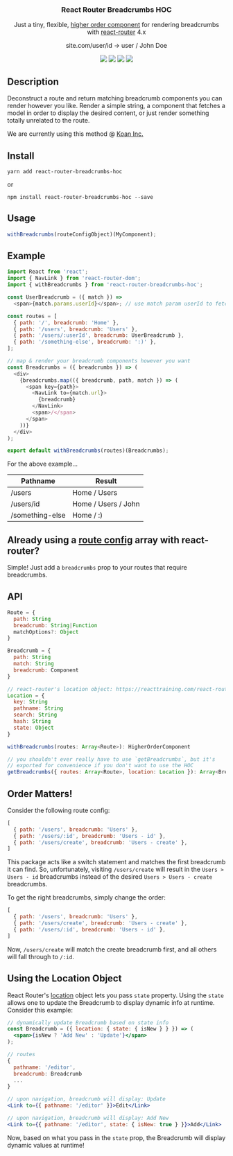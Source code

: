 <h3 align="center">
  React Router Breadcrumbs HOC
</h3>

<p align="center">
  Just a tiny, flexible, <a href="https://reactjs.org/docs/higher-order-components.html">higher order component</a> for rendering breadcrumbs with <a href="https://github.com/ReactTraining/react-router">react-router</a> 4.x
</p>

<p align="center">
  site.com/user/id → user / John Doe
</p>

<p align="center">
  <a href="https://travis-ci.org/icd2k3/react-router-breadcrumbs-hoc" target="_blank"><img src="https://travis-ci.org/icd2k3/react-router-breadcrumbs-hoc.svg?branch=master" /></a>
  <a href="https://coveralls.io/github/icd2k3/react-router-breadcrumbs-hoc?branch=master" target="_blank"><img src="https://coveralls.io/repos/github/icd2k3/react-router-breadcrumbs-hoc/badge.svg?branch=master" /></a>
  <a href="https://david-dm.org/icd2k3/react-router-breadcrumbs-hoc" title="dependencies status"><img src="https://david-dm.org/icd2k3/react-router-breadcrumbs-hoc/status.svg"/></a>
  <a href="https://david-dm.org/icd2k3/react-router-breadcrumbs-hoc?type=dev" target="_blank"><img src="https://david-dm.org/icd2k3/react-router-breadcrumbs-hoc/dev-status.svg" /></a>
</p>

## Description

Deconstruct a route and return matching breadcrumb components you can render however you like. Render a simple string, a component that fetches a model in order to display the desired content, or just render something totally unrelated to the route.

We are currently using this method @ [Koan Inc.](https://koan.co)

## Install

`yarn add react-router-breadcrumbs-hoc`

or

`npm install react-router-breadcrumbs-hoc --save`

## Usage

```js
withBreadcrumbs(routeConfigObject)(MyComponent);
```

## Example

```js
import React from 'react';
import { NavLink } from 'react-router-dom';
import { withBreadcrumbs } from 'react-router-breadcrumbs-hoc';

const UserBreadcrumb = ({ match }) =>
  <span>{match.params.userId}</span>; // use match param userId to fetch/display user name

const routes = [
  { path: '/', breadcrumb: 'Home' },
  { path: '/users', breadcrumb: 'Users' },
  { path: '/users/:userId', breadcrumb: UserBreadcrumb },
  { path: '/something-else', breadcrumb: ':)' },
];

// map & render your breadcrumb components however you want
const Breadcrumbs = ({ breadcrumbs }) => (
  <div>
    {breadcrumbs.map(({ breadcrumb, path, match }) => (
      <span key={path}>
        <NavLink to={match.url}>
          {breadcrumb}
        </NavLink>
        <span>/</span>
      </span>
    ))}
  </div>
);

export default withBreadcrumbs(routes)(Breadcrumbs);
```

For the above example...

Pathname | Result
--- | ---
/users | Home / Users
/users/id | Home / Users / John
/something-else | Home / :)

## Already using a [route config](https://reacttraining.com/react-router/web/example/route-config) array with react-router?
Simple! Just add a `breadcrumbs` prop to your routes that require breadcrumbs.

## API

```js
Route = {
  path: String
  breadcrumb: String|Function
  matchOptions?: Object
}

Breadcrumb = {
  path: String
  match: String
  breadcrumb: Component
}

// react-router's location object: https://reacttraining.com/react-router/web/api/location
Location = {
  key: String
  pathname: String
  search: String
  hash: String
  state: Object
}

withBreadcrumbs(routes: Array<Route>): HigherOrderComponent

// you shouldn't ever really have to use `getBreadcrumbs`, but it's
// exported for convenience if you don't want to use the HOC
getBreadcrumbs({ routes: Array<Route>, location: Location }): Array<Breadcrumb>
```

## Order Matters!

Consider the following route config:

```js
[
  { path: '/users', breadcrumb: 'Users' },
  { path: '/users/:id', breadcrumb: 'Users - id' },
  { path: '/users/create', breadcrumb: 'Users - create' },
]
```

This package acts like a switch statement and matches the first breadcrumb it can find. So, unfortunately, visiting `/users/create` will result in the `Users > Users - id` breadcrumbs instead of the desired `Users > Users - create` breadcrumbs.

To get the right breadcrumbs, simply change the order:

```js
[
  { path: '/users', breadcrumb: 'Users' },
  { path: '/users/create', breadcrumb: 'Users - create' },
  { path: '/users/:id', breadcrumb: 'Users - id' },
]
```

Now, `/users/create` will match the create breadcrumb first, and all others will fall through to `/:id`.

## Using the Location Object
React Router's [location](https://reacttraining.com/react-router/web/api/location) object lets you pass `state` property. Using the `state` allows one to update the Breadcrumb to display dynamic info at runtime. Consider this example:

```jsx
// dynamically update Breadcrumb based on state info
const Breadcrumb = ({ location: { state: { isNew } } }) => (
  <span>{isNew ? 'Add New' : 'Update'}</span>
);

// routes
{
  pathname: '/editor',
  breadcrumb: Breadcrumb
  ...
}

// upon navigation, breadcrumb will display: Update
<Link to={{ pathname: '/editor' }}>Edit</Link>

// upon navigation, breadcrumb will display: Add New
<Link to={{ pathname: '/editor', state: { isNew: true } }}>Add</Link>
```

Now, based on what you pass in the `state` prop, the Breadcrumb will display dynamic values at runtime!
